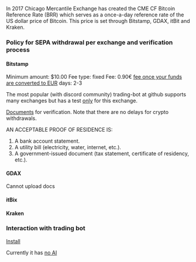 In 2017 Chicago Mercantile Exchange has created the CME CF Bitcoin Reference Rate (BRR) which serves as a once-a-day reference rate of the US dollar price of Bitcoin. This price is set through Bitstamp, GDAX, itBit and Kraken.

### Policy for SEPA withdrawal per exchange and verification process

#### Bitstamp

Minimum amount: $10.00
Fee type: fixed
Fee: 0.90€ [fee once your funds are converted to EUR](https://www.bitstamp.net/faq/)
days: 2-3

The most popular (with discord community) trading-bot at github supports many exchanges but has a test [only](https://github.com/askmike/gekko/blob/stable/test/exchanges/bitstamp.js) for this exchange.

[Documents](https://www.bitstamp.net/article/working-hard-keep-pace-demand) for verification. Note that there are no delays for crypto withdrawals.

AN ACCEPTABLE PROOF OF RESIDENCE IS:

1. A bank account statement.
2. A utility bill (electricity, water, internet, etc.).
3. A government-issued document (tax statement, certificate of residency, etc.).

#### GDAX

Cannot upload docs

#### itBix

#### Kraken

### Interaction with trading bot

[Install](https://gekko.wizb.it/docs/installation/installing_gekko_using_docker.html)

Currently it has [no AI](https://github.com/askmike/gekko/issues/789#issuecomment-325391067)
